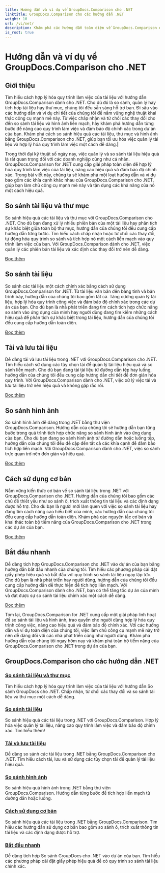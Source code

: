 ```yaml
---
title: Hướng dẫn và ví dụ về GroupDocs.Comparison cho .NET
linktitle: GroupDocs.Comparison cho các hướng dẫn .NET
weight: 10
url: /vi/net/
description: Khám phá các hướng dẫn toàn diện về GroupDocs.Comparison dành cho .NET, tạo điều kiện thuận lợi cho việc so sánh, quản lý và tích hợp tài liệu và thư mục hiệu quả một cách dễ dàng.
is_root: true
---
```


# Hướng dẫn và ví dụ về GroupDocs.Comparison cho .NET

## Giới thiệu

Tìm hiểu cách hợp lý hóa quy trình làm việc của tài liệu với hướng dẫn GroupDocs.Comparison dành cho .NET. Cho dù đó là so sánh, quản lý hay tích hợp tài liệu hay thư mục, chúng tôi đều sẵn sàng hỗ trợ bạn. Đi sâu vào các hướng dẫn và ví dụ chi tiết của chúng tôi để nắm vững nghệ thuật khai thác công cụ mạnh mẽ này. Từ việc chấp nhận và từ chối các thay đổi cho đến so sánh tài liệu và hình ảnh liền mạch, hãy khám phá hướng dẫn từng bước để nâng cao quy trình làm việc và đảm bảo độ chính xác trong dự án của bạn. Khám phá cách so sánh hiệu quả các tài liệu, thư mục và hình ảnh bằng GroupDocs.Comparison cho .NET, giúp bạn tối ưu hóa việc quản lý tài liệu và hợp lý hóa quy trình làm việc một cách dễ dàng.|

Trong thời đại kỹ thuật số ngày nay, việc quản lý và so sánh tài liệu hiệu quả là rất quan trọng đối với các doanh nghiệp cũng như cá nhân. GroupDocs.Comparison for .NET cung cấp giải pháp toàn diện để hợp lý hóa quy trình làm việc của tài liệu, nâng cao hiệu quả và đảm bảo độ chính xác. Trong bài viết này, chúng ta sẽ khám phá một loạt hướng dẫn và ví dụ bao gồm các khía cạnh khác nhau của GroupDocs.Comparison cho .NET, giúp bạn làm chủ công cụ mạnh mẽ này và tận dụng các khả năng của nó một cách hiệu quả.

## So sánh tài liệu và thư mục

So sánh hiệu quả các tài liệu và thư mục với GroupDocs.Comparison cho .NET. Cho dù bạn đang xử lý nhiều phiên bản của một tài liệu hay phân tích sự khác biệt giữa toàn bộ thư mục, hướng dẫn của chúng tôi đều cung cấp hướng dẫn từng bước. Tìm hiểu cách chấp nhận hoặc từ chối các thay đổi, tự động hóa quy trình so sánh và tích hợp nó một cách liền mạch vào quy trình làm việc của bạn. Với GroupDocs.Comparison dành cho .NET, việc quản lý các phiên bản tài liệu và xác định các thay đổi trở nên dễ dàng.

[Đọc thêm](./documents-and-folder-comparison/)

## So sánh tài liệu

So sánh các tài liệu một cách chính xác bằng cách sử dụng GroupDocs.Comparison for .NET. Từ tài liệu văn bản đến bảng tính và bản trình bày, hướng dẫn của chúng tôi bao gồm tất cả. Tăng cường quản lý tài liệu, hợp lý hóa quy trình công việc và đảm bảo độ chính xác trong các dự án của bạn. Cho dù bạn là nhà phát triển đang tìm cách tích hợp chức năng so sánh vào ứng dụng của mình hay người dùng đang tìm kiếm những cách hiệu quả để phân tích sự khác biệt trong tài liệu, hướng dẫn của chúng tôi đều cung cấp hướng dẫn toàn diện.

[Đọc thêm](./document-comparison/)

## Tải và lưu tài liệu

Dễ dàng tải và lưu tài liệu trong .NET với GroupDocs.Comparison cho .NET. Tìm hiểu cách sử dụng các tùy chọn tải để quản lý tài liệu hiệu quả và so sánh liền mạch. Cho dù bạn đang tải tài liệu từ đường dẫn tệp hay luồng, hướng dẫn của chúng tôi đều cung cấp hướng dẫn chi tiết để đơn giản hóa quy trình. Với GroupDocs.Comparison dành cho .NET, việc xử lý việc tải và lưu tài liệu trở nên hiệu quả và không gặp rắc rối.

[Đọc thêm](./loading-and-saving-documents/)

## So sánh hình ảnh

So sánh hình ảnh dễ dàng trong .NET bằng thư viện GroupDocs.Comparison. Hướng dẫn của chúng tôi sẽ hướng dẫn bạn từng bước trong quá trình tích hợp chức năng so sánh hình ảnh vào ứng dụng của bạn. Cho dù bạn đang so sánh hình ảnh từ đường dẫn hoặc luồng tệp, hướng dẫn của chúng tôi đều đề cập đến tất cả các khía cạnh để đảm bảo tích hợp liền mạch. Với GroupDocs.Comparison dành cho .NET, việc so sánh trực quan trở nên đơn giản và hiệu quả.

[Đọc thêm](./image-comparison/)

## Cách sử dụng cơ bản 

Nắm vững kiến thức cơ bản về so sánh tài liệu trong .NET với GroupDocs.Comparison cho .NET. Hướng dẫn của chúng tôi bao gồm các chủ đề thiết yếu như so sánh ô, trích xuất thông tin tài liệu và các định dạng được hỗ trợ. Cho dù bạn là người mới làm quen với việc so sánh tài liệu hay đang tìm cách nâng cao hiểu biết của mình, các hướng dẫn của chúng tôi đều cung cấp hướng dẫn toàn diện. Khám phá các nguyên tắc cơ bản và khai thác toàn bộ tiềm năng của GroupDocs.Comparison cho .NET trong các dự án của bạn.

[Đọc thêm](./basic-usage/)

## Bắt đầu nhanh 

Dễ dàng tích hợp GroupDocs.Comparison cho .NET vào dự án của bạn bằng hướng dẫn bắt đầu nhanh của chúng tôi. Tìm hiểu các phương pháp cài đặt giấy phép hiệu quả và bắt đầu với quy trình so sánh tài liệu ngay lập tức. Cho dù bạn là nhà phát triển hay người dùng, hướng dẫn của chúng tôi đều cung cấp hướng dẫn dễ thực hiện để tích hợp liền mạch. Với GroupDocs.Comparison dành cho .NET, bạn có thể tăng tốc dự án của mình và đạt được sự so sánh tài liệu chính xác một cách dễ dàng.

[Đọc thêm](./quick-start/)

Tóm lại, GroupDocs.Comparison for .NET cung cấp một giải pháp linh hoạt để so sánh tài liệu và hình ảnh, trao quyền cho người dùng hợp lý hóa quy trình công việc, nâng cao hiệu quả và đảm bảo độ chính xác. Với các hướng dẫn và ví dụ toàn diện của chúng tôi, việc làm chủ công cụ mạnh mẽ này trở nên dễ dàng đối với các nhà phát triển cũng như người dùng. Khám phá hướng dẫn của chúng tôi ngay hôm nay và khám phá toàn bộ tiềm năng của GroupDocs.Comparison cho .NET trong dự án của bạn.
## GroupDocs.Comparison cho các hướng dẫn .NET 
### [So sánh tài liệu và thư mục](./documents-and-folder-comparison/)
Tìm hiểu cách hợp lý hóa quy trình làm việc của tài liệu với hướng dẫn So sánh GroupDocs cho .NET. Chấp nhận, từ chối các thay đổi và so sánh tài liệu và thư mục một cách dễ dàng.
### [So sánh tài liệu](./document-comparison/)
So sánh hiệu quả các tài liệu trong .NET với GroupDocs.Comparison. Hợp lý hóa việc quản lý tài liệu, nâng cao quy trình làm việc và đảm bảo độ chính xác. Tìm hiểu thêm!
### [Tải và lưu tài liệu](./loading-and-saving-documents/)
Dễ dàng so sánh các tài liệu trong .NET bằng GroupDocs.Comparison cho .NET. Tìm hiểu cách tải, lưu và sử dụng các tùy chọn tải để quản lý tài liệu hiệu quả.
### [So sánh hình ảnh](./image-comparison/)
So sánh hiệu quả hình ảnh trong .NET bằng thư viện GroupDocs.Comparison. Hướng dẫn từng bước để tích hợp liền mạch từ đường dẫn hoặc luồng.
### [Cách sử dụng cơ bản](./basic-usage/)
So sánh hiệu quả các tài liệu trong .NET bằng GroupDocs.Comparison. Tìm hiểu các hướng dẫn sử dụng cơ bản bao gồm so sánh ô, trích xuất thông tin tài liệu và các định dạng được hỗ trợ.
### [Bắt đầu nhanh](./quick-start/)
Dễ dàng tích hợp So sánh GroupDocs cho .NET vào dự án của bạn. Tìm hiểu các phương pháp cài đặt giấy phép hiệu quả để có quy trình so sánh tài liệu chính xác.